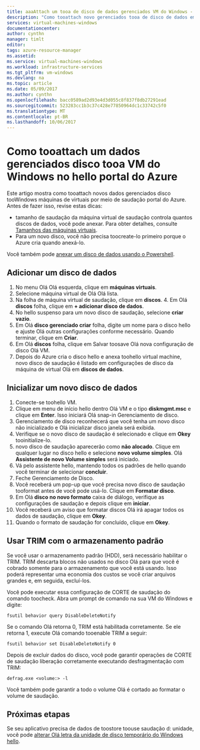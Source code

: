 ```yaml
---
title: aaaAttach um tooa de disco de dados gerenciados VM do Windows - Azure | Microsoft Docs
description: "Como tooattach novo gerenciados tooa de disco de dados em hello usando o portal do Azure VM do Windows hello modelo de implantação do Gerenciador de recursos."
services: virtual-machines-windows
documentationcenter: 
author: cynthn
manager: timlt
editor: 
tags: azure-resource-manager
ms.assetid: 
ms.service: virtual-machines-windows
ms.workload: infrastructure-services
ms.tgt_pltfrm: vm-windows
ms.devlang: na
ms.topic: article
ms.date: 05/09/2017
ms.author: cynthn
ms.openlocfilehash: bacc0589ad2d93e4d3d055c8f837f8db27291ead
ms.sourcegitcommit: 523283cc1b3c37c428e77850964dc1c33742c5f0
ms.translationtype: MT
ms.contentlocale: pt-BR
ms.lasthandoff: 10/06/2017
---
```

# <a name="how-tooattach-a-managed-data-disk-tooa-windows-vm-in-hello-azure-portal"></a>Como tooattach um dados gerenciados disco tooa VM do Windows no hello portal do Azure

Este artigo mostra como tooattach novos dados gerenciados disco tooWindows máquinas de virtuais por meio de saudação portal do Azure. Antes de fazer isso, revise estas dicas:

* tamanho de saudação da máquina virtual de saudação controla quantos discos de dados, você pode anexar. Para obter detalhes, consulte [Tamanhos das máquinas virtuais](sizes.md).
* Para um novo disco, você não precisa toocreate-lo primeiro porque o Azure cria quando anexá-lo.

Você também pode [anexar um disco de dados usando o Powershell](attach-disk-ps.md).



## <a name="add-a-data-disk"></a>Adicionar um disco de dados
1. No menu Olá Olá esquerda, clique em **máquinas virtuais**.
2. Selecione máquina virtual de Olá Olá lista.
3. Na folha de máquina virtual de saudação, clique em **discos**.
   4. Em Olá **discos** folha, clique em **+ adicionar disco de dados**.
5. No hello suspenso para um novo disco de saudação, selecione **criar vazio**.
6. Em Olá **disco gerenciado criar** folha, digite um nome para o disco hello e ajuste Olá outras configurações conforme necessário. Quando terminar, clique em **Criar**.
7. Em Olá **discos** folha, clique em Salvar toosave Olá nova configuração de disco Olá VM.
6. Depois do Azure cria o disco hello e anexa toohello virtual machine, novo disco de saudação é listado em configurações de disco da máquina de virtual Olá em **discos de dados**.


## <a name="initialize-a-new-data-disk"></a>Inicializar um novo disco de dados

1. Conecte-se toohello VM.
1. Clique em menu de início hello dentro Olá VM e o tipo **diskmgmt.msc** e clique em **Enter**. Isso iniciará Olá snap-in Gerenciamento de disco.
2. Gerenciamento de disco reconhecerá que você tenha um novo disco não inicializado e Olá inicializar disco janela será exibida.
3. Verifique se o novo disco de saudação é selecionado e clique em **Okey** tooinitialize-lo.
4. novo disco de saudação aparecerão como **não alocado**. Clique em qualquer lugar no disco hello e selecione **novo volume simples**. Olá **Assistente de novo Volume simples** será iniciado.
5. Vá pelo assistente hello, mantendo todos os padrões de hello quando você terminar de selecionar **concluir**.
6. Feche Gerenciamento de Disco.
7. Você receberá um pop-up que você precisa novo disco de saudação tooformat antes de você pode usá-lo. Clique em **Formatar disco**.
8. Em Olá **disco no novo formato** caixa de diálogo, verifique as configurações de saudação e depois clique em **iniciar**.
9. Você receberá um aviso que formatar discos Olá irá apagar todos os dados de saudação, clique em **Okey**.
10. Quando o formato de saudação for concluído, clique em **Okey**.

## <a name="use-trim-with-standard-storage"></a>Usar TRIM com o armazenamento padrão

Se você usar o armazenamento padrão (HDD), será necessário habilitar o TRIM. TRIM descarta blocos não usados no disco Olá para que você é cobrado somente para o armazenamento que você está usando. Isso poderá representar uma economia dos custos se você criar arquivos grandes e, em seguida, excluí-los. 

Você pode executar essa configuração de CORTE de saudação do comando toocheck. Abra um prompt de comando na sua VM do Windows e digite:

```
fsutil behavior query DisableDeleteNotify
```

Se o comando Olá retorna 0, TRIM está habilitada corretamente. Se ele retorna 1, execute Olá comando tooenable TRIM a seguir:
```
fsutil behavior set DisableDeleteNotify 0
```

Depois de excluir dados do disco, você pode garantir operações de CORTE de saudação liberação corretamente executando desfragmentação com TRIM:

```
defrag.exe <volume:> -l
```

Você também pode garantir a todo o volume Olá é cortado ao formatar o volume de saudação.

## <a name="next-steps"></a>Próximas etapas
Se seu aplicativo precisa de dados de toostore toouse saudação d: unidade, você pode [alterar Olá letra da unidade de disco temporário do Windows hello](change-drive-letter.md?toc=%2fazure%2fvirtual-machines%2fwindows%2fclassic%2ftoc.json).
